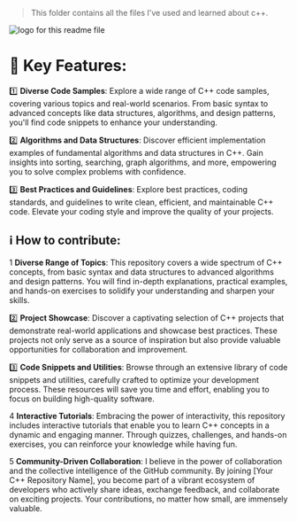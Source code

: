 > This folder contains all the files I've used and learned about c++.

![logo for this readme file](https://replicate.delivery/pbxt/qfhxhj1a7UTkTSd6mbBRAIeu6spD1mCprbFiZf0FUdFZ4D9hA/out-1.png)

# 🌟 Key Features:

1️⃣ **Diverse Code Samples**: Explore a wide range of C++ code samples, covering various topics and real-world scenarios. From basic syntax to advanced concepts like data structures, algorithms, and design patterns, you'll find code snippets to enhance your understanding.

2️⃣ **Algorithms and Data Structures**: Discover efficient implementation examples of fundamental algorithms and data structures in C++. Gain insights into sorting, searching, graph algorithms, and more, empowering you to solve complex problems with confidence.

3️⃣ **Best Practices and Guidelines**: Explore best practices, coding standards, and guidelines to write clean, efficient, and maintainable C++ code. Elevate your coding style and improve the quality of your projects.


## ℹ️ How to contribute:

1️  **Diverse Range of Topics**: This repository covers a wide spectrum of C++ concepts, from basic syntax and data structures to advanced algorithms and design patterns. You will find in-depth explanations, practical examples, and hands-on exercises to solidify your understanding and sharpen your skills.

2️⃣ **Project Showcase**: Discover a captivating selection of C++ projects that demonstrate real-world applications and showcase best practices. These projects not only serve as a source of inspiration but also provide valuable opportunities for collaboration and improvement.

3️⃣ **Code Snippets and Utilities**: Browse through an extensive library of code snippets and utilities, carefully crafted to optimize your development process. These resources will save you time and effort, enabling you to focus on building high-quality software.

4️ **Interactive Tutorials**: Embracing the power of interactivity, this repository includes interactive tutorials that enable you to learn C++ concepts in a dynamic and engaging manner. Through quizzes, challenges, and hands-on exercises, you can reinforce your knowledge while having fun.

5️ **Community-Driven Collaboration**: I believe in the power of collaboration and the collective intelligence of the GitHub community. By joining [Your C++ Repository Name], you become part of a vibrant ecosystem of developers who actively share ideas, exchange feedback, and collaborate on exciting projects. Your contributions, no matter how small, are immensely valuable.
